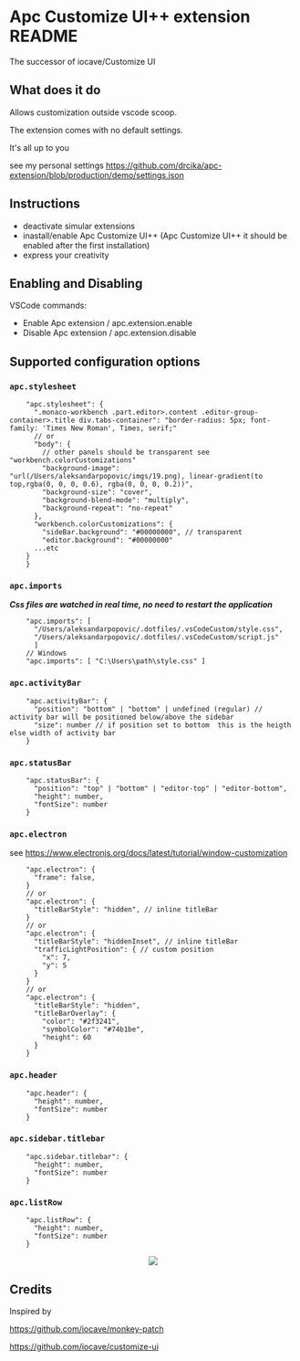 # Apc Customize UI++ extension README

The successor of iocave/Customize UI

## What does it do

Allows customization outside vscode scoop.

The extension comes with no default settings.

It's all up to you

see my personal settings
https://github.com/drcika/apc-extension/blob/production/demo/settings.json

## Instructions

  - deactivate simular extensions
  - inastall/enable Apc Customize UI++ (Apc Customize UI++ it should be enabled after the first installation)
  - express your creativity

## Enabling and Disabling

VSCode commands:
* Enable Apc extension / apc.extension.enable
* Disable Apc extension / apc.extension.disable
  
## Supported configuration options

### `apc.stylesheet`

```jsonc
    "apc.stylesheet": {
      ".monaco-workbench .part.editor>.content .editor-group-container>.title div.tabs-container": "border-radius: 5px; font-family: 'Times New Roman', Times, serif;"
      // or
      "body": {
        // other panels should be transparent see "workbench.colorCustomizations"
        "background-image": "url(/Users/aleksandarpopovic/imgs/19.png), linear-gradient(to top,rgba(0, 0, 0, 0.6), rgba(0, 0, 0, 0.2))",
        "background-size": "cover",
        "background-blend-mode": "multiply",
        "background-repeat": "no-repeat"
      },
      "workbench.colorCustomizations": {
        "sideBar.background": "#00000000", // transparent
        "editor.background": "#00000000"
      ...etc
    }
    }
```
### `apc.imports`

***Css files are watched in real time, no need to restart the application***
```jsonc
    "apc.imports": [ 
      "/Users/aleksandarpopovic/.dotfiles/.vsCodeCustom/style.css",
      "/Users/aleksandarpopovic/.dotfiles/.vsCodeCustom/script.js"
      ]
    // Windows
    "apc.imports": [ "C:\Users\path\style.css" ]
```

### `apc.activityBar`

```jsonc
    "apc.activityBar": {
      "position": "bottom" | "bottom" | undefined (regular) // activity bar will be positioned below/above the sidebar
      "size": number // if position set to bottom  this is the heigth else width of activity bar
    }
```

### `apc.statusBar`

```jsonc
    "apc.statusBar": {
      "position": "top" | "bottom" | "editor-top" | "editor-bottom",
      "height": number,
      "fontSize": number
    }
```

### `apc.electron`

see https://www.electronjs.org/docs/latest/tutorial/window-customization

```jsonc
    "apc.electron": {
      "frame": false,
    }
    // or
    "apc.electron": {
      "titleBarStyle": "hidden", // inline titleBar
    }
    // or
    "apc.electron": {
      "titleBarStyle": "hiddenInset", // inline titleBar
      "trafficLightPosition": { // custom position
        "x": 7,
        "y": 5
      }
    }
    // or 
    "apc.electron": {
      "titleBarStyle": "hidden",
      "titleBarOverlay": {
        "color": "#2f3241",
        "symbolColor": "#74b1be",
        "height": 60
      }
    }
```

### `apc.header`

```jsonc
    "apc.header": {
      "height": number,
      "fontSize": number
    }
```

### `apc.sidebar.titlebar`

```jsonc
    "apc.sidebar.titlebar": {
      "height": number,
      "fontSize": number
    }
```

### `apc.listRow`

```jsonc
    "apc.listRow": {
      "height": number,
      "fontSize": number
    }
```

<div style="text-align:center">
  <img src="https://github.com/drcika/apc-extension/blob/production/demo.png"/>
</div>

## Credits

Inspired by

https://github.com/iocave/monkey-patch

https://github.com/iocave/customize-ui

